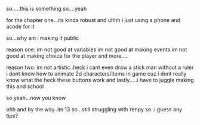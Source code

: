 so.....this is something so....yeah

for the chapter one...its kinda robust and uhhh i just using a phone and acode for it

so...why am i making it public 

reason one:
im not good at variables
im not good at making events
im not good at making choice for the player
and more....

reason two:
im not artistic..heck i cant even draw a stick man without a ruler 
i dont know how to animate 2d characters/items in game cuz i dont really know what the heck these buttons work
and lastly.....i have to juggle making this and school 

so yeah...now you know

ohh and by the way..im 13 so...still struggling with renpy so..i guess any tips?
